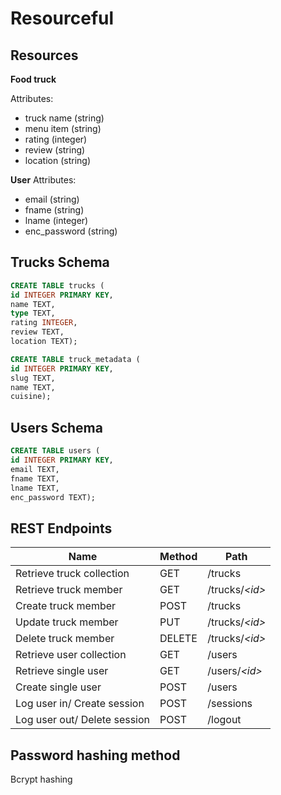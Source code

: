 # Resourceful

## Resources
**Food truck**

Attributes: 
* truck name (string)
* menu item (string)
* rating (integer)
* review (string)
* location (string)

**User**
Attributes: 
* email (string)
* fname (string)
* lname (integer)
* enc_password (string)


## Trucks Schema
```sql
CREATE TABLE trucks (
id INTEGER PRIMARY KEY,
name TEXT,
type TEXT,
rating INTEGER,
review TEXT,
location TEXT);
```

```sql
CREATE TABLE truck_metadata (
id INTEGER PRIMARY KEY, 
slug TEXT, 
name TEXT, 
cuisine);
```


## Users Schema
```sql
CREATE TABLE users (
id INTEGER PRIMARY KEY, 
email TEXT, 
fname TEXT, 
lname TEXT, 
enc_password TEXT);
```

## REST Endpoints

Name                        | Method       | Path
----------------------------|--------------|------------------
Retrieve truck collection   | GET          | /trucks
Retrieve truck member       | GET          | /trucks/*\<id\>*
Create truck member         | POST         | /trucks
Update truck member         | PUT          | /trucks/*\<id\>*
Delete truck member         | DELETE       | /trucks/*\<id\>*
Retrieve user collection    | GET          | /users
Retrieve single user        | GET          | /users/*<id\>*
Create single user          | POST         | /users
Log user in/ Create session | POST         | /sessions
Log user out/ Delete session| POST         | /logout

## Password hashing method
Bcrypt hashing